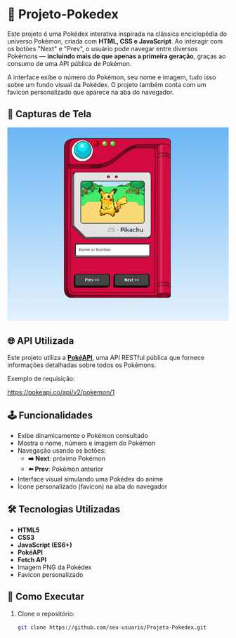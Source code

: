 # 📱 Projeto-Pokedex

Este projeto é uma Pokédex interativa inspirada na clássica enciclopédia do universo Pokémon, criada com **HTML, CSS e JavaScript**. Ao interagir com os botões "Next" e "Prev", o usuário pode navegar entre diversos Pokémons — **incluindo mais do que apenas a primeira geração**, graças ao consumo de uma API pública de Pokémon.

A interface exibe o número do Pokémon, seu nome e imagem, tudo isso sobre um fundo visual da Pokédex. O projeto também conta com um favicon personalizado que aparece na aba do navegador.

## 📸 Capturas de Tela

![Pokédex - Pikachu](https://github.com/Daniel64017/Projeto-Pokedex/blob/749e0321807fbcdbd18f4bdd51c65bec6777846e/Imagem%20-%20Pikachu)

## 🌐 API Utilizada

Este projeto utiliza a **[PokéAPI](https://pokeapi.co/)**, uma API RESTful pública que fornece informações detalhadas sobre todos os Pokémons.

Exemplo de requisição:

https://pokeapi.co/api/v2/pokemon/1


## 🕹️ Funcionalidades

- Exibe dinamicamente o Pokémon consultado
- Mostra o nome, número e imagem do Pokémon
- Navegação usando os botões:
  - **➡️ Next**: próximo Pokémon
  - **⬅️ Prev**: Pokémon anterior
- Interface visual simulando uma Pokédex do anime
- Ícone personalizado (favicon) na aba do navegador

## 🛠️ Tecnologias Utilizadas

- **HTML5**
- **CSS3**
- **JavaScript (ES6+)**
- **PokéAPI**
- **Fetch API**
- Imagem PNG da Pokédex
- Favicon personalizado

## 🚀 Como Executar

1. Clone o repositório:
   ```bash
   git clone https://github.com/seu-usuario/Projeto-Pokedex.git

